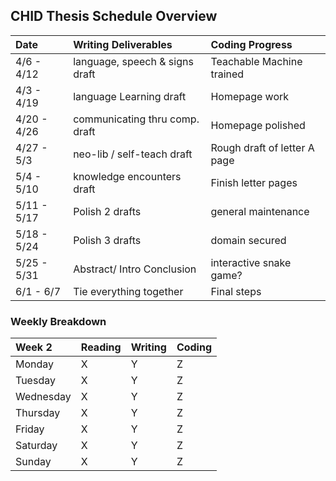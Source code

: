 ## CHID Thesis Schedule Overview
| Date        | Writing Deliverables          | Coding Progress              |
|:------------|:------------------------------|:-----------------------------|
| 4/6 - 4/12  | language, speech & signs draft| Teachable Machine trained    |
| 4/3 - 4/19  | language Learning draft       | Homepage work                |
| 4/20 - 4/26 | communicating thru comp. draft| Homepage polished            |
| 4/27 - 5/3  | neo-lib / self-teach draft    | Rough draft of letter A page |
| 5/4 - 5/10  | knowledge encounters draft    | Finish letter pages          |
| 5/11 - 5/17 | Polish 2 drafts               | general maintenance          |
| 5/18 - 5/24 | Polish 3 drafts               | domain secured               |
| 5/25 - 5/31 | Abstract/ Intro Conclusion    | interactive snake game?      |
| 6/1 - 6/7   | Tie everything together       | Final steps                  |

### Weekly Breakdown
|Week 2     |Reading         |Writing  |Coding      |
|:----------|:---------------|:--------|:-----------|
| Monday    |  X | Y | Z |
| Tuesday   |  X | Y | Z |
| Wednesday |  X | Y | Z |
| Thursday  |  X | Y | Z |
| Friday    |  X | Y | Z |
| Saturday  |  X | Y | Z |
| Sunday    |  X | Y | Z |
